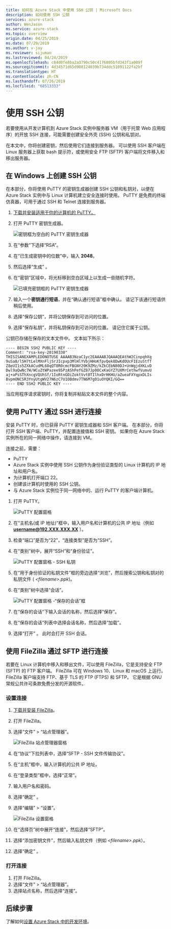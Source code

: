 ```yaml
---
title: 如何在 Azure Stack 中使用 SSH 公钥 | Microsoft Docs
description: 如何使用 SSH 公钥
services: azure-stack
author: WenJason
ms.service: azure-stack
ms.topic: overview
origin.date: 04/25/2019
ms.date: 07/29/2019
ms.author: v-jay
ms.reviewer: sijuman
ms.lastreviewed: 04/24/2019
ms.openlocfilehash: c84d0fe8ba2a3790c50c4176805bfd343f1a009f
ms.sourcegitcommit: 4d34571d65d908124039b734ddc51091122fa2bf
ms.translationtype: HT
ms.contentlocale: zh-CN
ms.lasthandoff: 07/26/2019
ms.locfileid: "68513333"
---
```

# <a name="use-an-ssh-public-key"></a>使用 SSH 公钥

若要使用从开发计算机到 Azure Stack 实例中服务器 VM（用于托管 Web 应用程序）的开放 SSH 连接，可能需要创建安全外壳 (SSH) 公钥和私钥对。 

在本文中，你将创建密钥，然后使用它们连接到服务器。 可以使用 SSH 客户端在 Linux 服务器上获取 bash 提示符，或使用安全 FTP (SFTP) 客户端将文件移入和移出服务器。

## <a name="create-an-ssh-public-key-on-windows"></a>在 Windows 上创建 SSH 公钥

在本部分，你将使用 PuTTY 的密钥生成器创建 SSH 公钥和私钥对，以便在 Azure Stack 实例中与 Linux 计算机建立安全连接时使用。 PuTTY 是免费的终端仿真器，可用于通过 SSH 和 Telnet 连接到服务器。

1. [下载并安装适用于你的计算机的 PuTTY。](https://www.chiark.greenend.org.uk/~sgtatham/putty/latest.html)

1. 打开 PuTTY 密钥生成器。

    ![密钥框为空白的 PuTTY 密钥生成器](media/azure-stack-dev-start-howto-ssh-public-key/001-putty-key-gen-start.png)

1. 在“参数”下选择“RSA”。  

1. 在“已生成密钥中的位数”中，输入 **2048**。   

1. 然后选择“生成”  。

1. 在“密钥”区域中，将光标移到空白区域上以生成一些随机字符。 

    ![已填充密钥框的 PuTTY 密钥生成器](media/azure-stack-dev-start-howto-ssh-public-key/002-putty-key-gen-result.png)

1. 输入一个**密钥通行短语**，并在“确认通行短语”框中确认。  请记下该通行短语供稍后使用。

1. 选择“保存公钥”，并将公钥保存到可访问的位置。 

1. 选择“保存私钥”，并将私钥保存到可访问的位置。  请记住它属于公钥。

公钥已存储在保存的文本文件中。 文本如下所示：

```text  
---- BEGIN SSH2 PUBLIC KEY ----
Comment: "rsa-key-20190330"
THISISANEXAMPLEDONOTUSE AAAAB3NzaC1yc2EAAAABJQAAAQEAthW2CinpqhXq
9uSa8/lSH7tLelMXnFljSrJIcpxp3MlHlYVbjHHoKfpvQek8DwKdOUcFIEzuStfT
Z8eUI1s5ZXkACudML68qQT8R0cmcFBGNY20K9ZMz/kZkCEbN80DJ+UnWgjdXKLvD
Dwl9aQwNc7W/WCuZtWPazee95PzAShPefGZ87Jp0OCxKaGYZ7UXMrCethwfVumvU
aj+aPsSThXncgVQUhSf/1IoRtnGOiZoktVvt0TIlhxDrHKHU/aZueaFXYqpxDLIs
BvpmONCSR3YnyUtgWV27N6zC7U1OBdmv7TN6M7g01uOYQKI/GQ==
---- END SSH2 PUBLIC KEY ----
```

当应用程序请求密钥时，你将复制并粘贴文本文件的整个内容。

## <a name="connect-with-ssh-by-using-putty"></a>使用 PuTTY 通过 SSH 进行连接

安装 PuTTY 时，你已获得 PuTTY 密钥生成器和 SSH 客户端。 在本部分，你将打开 SSH 客户端、PuTTY，并配置连接值和 SSH 密钥。 如果你在 Azure Stack 实例所在的同一网络中操作，请连接到 VM。

连接之前，需要：
- PuTTY
- Azure Stack 实例中使用 SSH 公钥作为身份验证类型的 Linux 计算机的 IP 地址和用户名。
- 为计算机打开端口 22。
- 创建该计算机时使用的 SSH 公钥。
- 与 Azure Stack 实例位于同一网络中的、运行 PuTTY 的客户端计算机。

1. 打开 PuTTY。

    ![PuTTY 配置窗格](media/azure-stack-dev-start-howto-ssh-public-key/002-putty-connect.png)

2. 在“主机名(或 IP 地址)”框中，输入用户名和计算机的公共 IP 地址（例如 **username@192.XXX.XXX.XX** ）。  
3. 检查“端口”是否为“22”，“连接类型”是否为“SSH”。    
4. 在“类别”树中，展开“SSH”和“身份验证”。   

    ![PuTTY 配置窗格 - SSH 私钥](media/azure-stack-dev-start-howto-ssh-public-key/002-putty-set-private-key.png)

5. 在“用于身份验证的私钥文件”框的旁边选择“浏览”，然后搜索公钥和私钥对的私钥文件 ( *\<filename>.ppk*)。  
6. 在“类别”树中选择“会话”。  

    ![PuTTY 配置窗格 -“保存的会话”框](media/azure-stack-dev-start-howto-ssh-public-key/003-puTTY-save-session.png)

7. 在“保存的会话”下输入会话的名称，然后选择“保存”。  
8. 在“保存的会话”列表中选择会话名称，然后选择“加载”。  
9. 选择“打开”  。 此时会打开 SSH 会话。

## <a name="connect-with-sftp-with-filezilla"></a>使用 FileZilla 通过 SFTP 进行连接

若要在 Linux 计算机中移入和移出文件，可以使用 FileZilla，它是支持安全 FTP (SFTP) 的 FTP 客户端。 FileZilla 可在 Windows 10、Linux 和 macOS 上运行。 FileZilla 客户端支持 FTP、基于 TLS 的 FTP (FTPS) 和 SFTP。 它是根据 GNU 常规公共许可条款免费分发的开源软件。

### <a name="set-your-connection"></a>设置连接

1. [下载并安装 FileZilla](https://filezilla-project.org/download.php)。
1. 打开 FileZilla。
1. 选择“文件” > “站点管理器”。  

    ![FileZilla 站点管理器窗格](media/azure-stack-dev-start-howto-ssh-public-key/005-filezilla-file-manager.png)

1. 在“协议”下拉列表中，选择“SFTP - SSH 文件传输协议”。  
1. 在“主机”框中，输入计算机的公共 IP 地址。 
1. 在“登录类型”框中，选择“正常”。  
1. 输入用户名和密码。
1. 选择“确定”  。
1. 选择“编辑” > “设置”。  

    ![FileZilla 设置窗格](media/azure-stack-dev-start-howto-ssh-public-key/006-filezilla-add-private-key.png)

1. 在“选择页”树中展开“连接”，然后选择“SFTP”。   
1. 选择“添加密钥文件”，然后输入私钥文件（例如 *\<filename>.ppk*）。 
1. 选择“确定”  。

### <a name="open-your-connection"></a>打开连接

1. 打开 FileZilla。
1. 选择“文件” > “站点管理器”。  
1. 选择站点名称，然后选择“连接”。 

## <a name="next-steps"></a>后续步骤

了解如何[设置 Azure Stack 中的开发环境](azure-stack-dev-start.md)。
